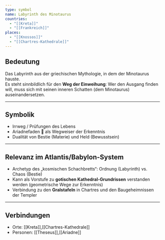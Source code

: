 ```yaml
---
type: symbol
name: Labyrinth des Minotaurus
countries:
  - "[[Kreta]]"
  - "[[Frankreich]]"
places:
  - "[[Knossos]]"
  - "[[Chartres-Kathedrale]]"
---
```

## Bedeutung
Das Labyrinth aus der griechischen Mythologie, in dem der Minotaurus hauste.  
Es steht sinnbildlich für den **Weg der Einweihung**: Wer den Ausgang finden will, muss sich mit seinen inneren Schatten (dem Minotaurus) auseinandersetzen.

---

## Symbolik
- Irrweg / Prüfungen des Lebens  
- Ariadnefaden 🧵 als Wegweiser der Erkenntnis  
- Dualität von Bestie (Materie) und Held (Bewusstsein)

---

## Relevanz im Atlantis/Babylon-System

- Archetyp des „kosmischen Schachbretts“: Ordnung (Labyrinth) vs. Chaos (Bestie)  
- Kann als Vorstufe zu **gotischen Kathedral-Grundrissen** verstanden werden (geometrische Wege zur Erkenntnis)  
- Verbindung zu den **Gralstafeln** in Chartres und den Baugeheimnissen der Templer

---

## Verbindungen

- Orte: [[Kreta]],[[Chartres-Kathedrale]]
- Personen: [[Theseus]],[[Ariadne]]

